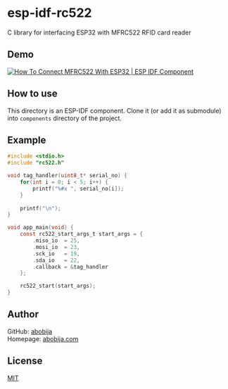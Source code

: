 # esp-idf-rc522

C library for interfacing ESP32 with MFRC522 RFID card reader

## Demo

[![How To Connect MFRC522 With ESP32 | ESP IDF Component](https://img.youtube.com/vi/IHaccsDMg9s/mqdefault.jpg)](https://www.youtube.com/watch?v=IHaccsDMg9s)

## How to use

This directory is an ESP-IDF component. Clone it (or add it as submodule) into `components` directory of the project.

## Example

```c
#include <stdio.h>
#include "rc522.h"

void tag_handler(uint8_t* serial_no) {
    for(int i = 0; i < 5; i++) {
        printf("%#x ", serial_no[i]);
    }
    
    printf("\n");
}

void app_main(void) {
    const rc522_start_args_t start_args = {
        .miso_io  = 25,
        .mosi_io  = 23,
        .sck_io   = 19,
        .sda_io   = 22,
        .callback = &tag_handler
    };

    rc522_start(start_args);
}
```

## Author

GitHub: [abobija](https://github.com/abobija)<br>
Homepage: [abobija.com](https://abobija.com)

## License

[MIT](LICENSE)